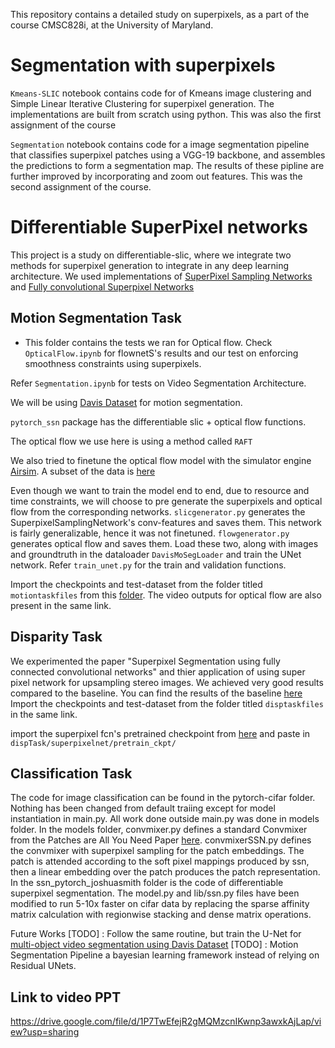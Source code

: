 This repository contains a detailed study on superpixels, as a part of the course CMSC828i, at the University of Maryland.

# Segmentation with superpixels

```Kmeans-SLIC``` notebook contains code for of Kmeans image clustering and Simple Linear Iterative Clustering for superpixel generation. The implementations are built from scratch using python. This was also the first assignment of the course

```Segmentation``` notebook contains code for a image segmentation pipeline that classifies superpixel patches using a VGG-19 backbone, and assembles the predictions to form a segmentation map. The results of these pipline are further improved by incorporating and zoom out features. This was the second assignment of the course.


# Differentiable SuperPixel networks
This project is a study on differentiable-slic, where we integrate two methods for superpixel generation to integrate in any deep learning architecture. We used implementations of [SuperPixel Sampling Networks](https://github.com/CYang0515/pytorch_ssn) and [Fully convolutional Superpixel Networks](https://github.com/fuy34/superpixel_fcn)


## Motion Segmentation Task 

- This folder contains the tests we ran for Optical flow. Check `OpticalFlow.ipynb` for flownetS's results and our test on enforcing smoothness constraints using superpixels.

Refer `Segmentation.ipynb` for tests on Video Segmentation Architecture. 

We will be using [Davis Dataset](https://graphics.ethz.ch/Downloads/Data/Davis/DAVIS-data.zip) for motion segmentation.

`pytorch_ssn` package has the differentiable slic + optical flow functions. 

The optical flow we use here is using a method called `RAFT`

We also tried to finetune the optical flow model with the simulator engine [Airsim](https://github.com/microsoft/AirSim). A subset of the data is [here](https://drive.google.com/drive/folders/16V2-7NOEKJjsb3ChHGXy3AGudNjWGqA-?usp=sharing)

Even though we want to train the model end to end, due to resource and time constraints, we will choose to pre generate the superpixels and optical flow from the corresponding networks. `slicgenerator.py` generates the SuperpixelSamplingNetwork's conv-features and saves them. This network is fairly generalizable, hence it was not finetuned.  `flowgenerator.py` generates optical flow and saves them. Load these two, along with images and groundtruth in the dataloader `DavisMoSegLoader` and train the UNet network. Refer `train_unet.py` for the train and validation functions.

Import the checkpoints and test-dataset from the folder titled `motiontaskfiles` from this [folder](https://drive.google.com/drive/folders/1MgfStqB3Nx0tfnJRXc6n0vvoWoEt6N8H?usp=sharing). The video outputs for optical flow are also present in the same link.


## Disparity Task

We experimented the paper "Superpixel Segmentation using fully connected convolutional networks" and thier application of using super pixel network for upsampling stereo images. We achieved very good results compared to the baseline. You can find the results of the baseline [here](https://drive.google.com/drive/folders/1MgfStqB3Nx0tfnJRXc6n0vvoWoEt6N8H?usp=sharing) Import the checkpoints and test-dataset from the folder titled `disptaskfiles` in the same link.

import the superpixel fcn's pretrained checkpoint from [here](https://drive.google.com/file/d/1c5ZvzK2qiY6FYXaUayHUItbH2rrOXPcK/view?usp=sharing) and paste in `dispTask/superpixelnet/pretrain_ckpt/` 

## Classification Task
The code for image classification can be found in the pytorch-cifar folder. Nothing has been changed from default traiing except for model instantiation in main.py. All work done outside main.py was done in models folder. In the models folder, convmixer.py defines a standard Convmixer from the Patches are All You Need Paper [here](https://github.com/tmp-iclr/convmixer). convmixerSSN.py defines the convmixer with superpixel sampling for the patch embeddings. The patch is attended according to the soft pixel mappings produced by ssn, then a linear embedding over the patch produces the patch representation. In the ssn_pytorch_joshuasmith folder is the code of differentiable superpixel segmentation. The model.py and lib/ssn.py files have been modified to run 5-10x faster on cifar data by replacing the sparse affinity matrix calculation with regionwise stacking and dense matrix operations.

Future Works
[TODO]  : Follow the same routine, but train the U-Net for [multi-object video segmentation using Davis Dataset](https://davischallenge.org/davis2017/code.html#unsupervised)
[TODO]  : Motion Segmentation Pipeline a bayesian learning framework instead of relying on Residual UNets.
  
## Link to video PPT
https://drive.google.com/file/d/1P7TwEfejR2gMQMzcnIKwnp3awxkAjLap/view?usp=sharing
